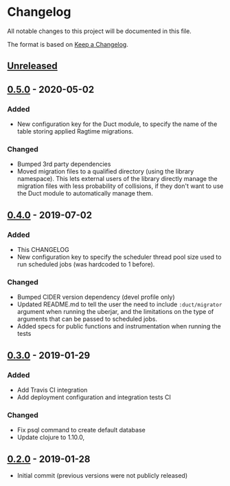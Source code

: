 # Changelog
All notable changes to this project will be documented in this file.

The format is based on [Keep a Changelog](http://keepachangelog.com/en/1.0.0/).

## [Unreleased]

## [0.5.0] - 2020-05-02
### Added
- New configuration key for the Duct module, to specify the name of the table storing applied Ragtime migrations.

### Changed
- Bumped 3rd party dependencies
- Moved migration files to a qualified directory (using the library namespace). This lets external users of the library directly manage the migration files with less probability of collisions, if they don't want to use the Duct module to automatically manage them.

## [0.4.0] - 2019-07-02
### Added
- This CHANGELOG
- New configuration key to specify the scheduler thread pool size used to run scheduled jobs (was hardcoded to 1 before).

### Changed
- Bumped CIDER version dependency (devel profile only)
- Updated README.md to tell the user the need to include `:duct/migrator` argument when running the uberjar, and the limitations on the type of arguments that can be passed to scheduled jobs.
- Added specs for public functions and instrumentation when running the tests

## [0.3.0] - 2019-01-29
### Added
- Add Travis CI integration
- Add deployment configuration and integration tests CI 

### Changed
- Fix psql command to create default database 
- Update clojure to 1.10.0,

## [0.2.0] - 2019-01-28
- Initial commit (previous versions were not publicly released)

[UNRELEASED]:  https://github.com/magnetcoop/scheduling.twarc/compare/v0.5.0...HEAD
[0.5.0]: https://github.com/magnetcoop/scheduling.twarc/releases/tag/v0.5.0
[0.4.0]: https://github.com/magnetcoop/scheduling.twarc/releases/tag/v0.4.0
[0.3.0]: https://github.com/magnetcoop/scheduling.twarc/releases/tag/v0.3.0
[0.2.0]: https://github.com/magnetcoop/scheduling.twarc/releases/tag/v0.2.0


